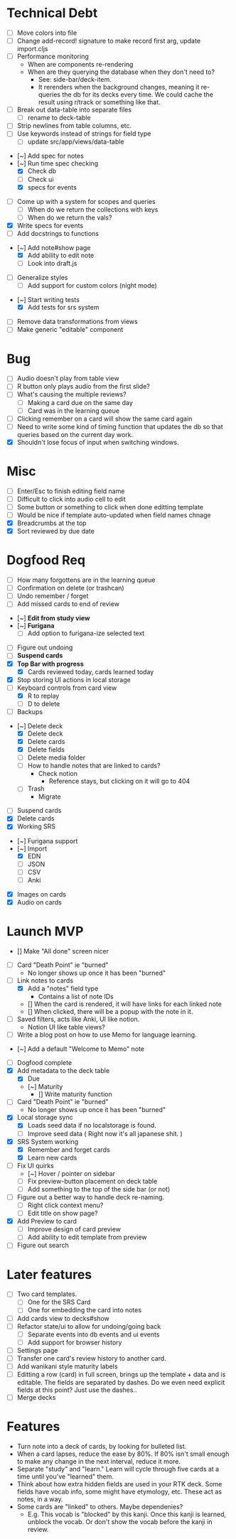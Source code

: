 # Technical Debt
- [ ] Move colors into file
- [ ] Change add-record! signature to make record first arg, update import.cljs
- [ ] Performance monitoring
   - When are components re-rendering
   - When are they querying the database when they don't need to?
      - See: side-bar/deck-item.
      - It rerenders when the background changes, meaning it re-queries the
        db for its decks every time. We could cache the result using r/track
        or something like that.
- [ ] Break out data-table into separate files
   - [ ] rename to deck-table
- [ ] Strip newlines from table columns, etc.
- [ ] Use keywords instead of strings for field type
   - [ ] update src/app/views/data-table
- [~] Add spec for notes
- [~] Run time spec checking
   - [x] Check db
   - [ ] Check ui
   - [x] specs for events
- [ ] Come up with a system for scopes and queries
   - [ ] When do we return the collections with keys
   - [ ] When do we return the vals?
- [x] Write specs for events
- [ ] Add docstrings to functions
- [~] Add note#show page
   - [x] Add ability to edit note
   - [ ] Look into draft.js
- [ ] Generalize styles
   - [ ] Add support for custom colors (night mode)
- [~] Start writing tests
   - [x] Add tests for srs system
- [ ] Remove data transformations from views
- [ ] Make generic "editable" component

# Bug
- [ ] Audio doesn't play from table view
- [ ] R button only plays audio from the first slide?
- [ ] What's causing the multiple reviews?
   - [ ] Making a card due on the same day
   - [ ] Card was in the learning queue
- [ ] Clicking remember on a card will show the same card again
- [ ] Need to write some kind of timing function that updates the db so
that queries based on the current day work.
- [x] Shouldn't lose focus of input when switching windows.

# Misc
- [ ] Enter/Esc to finish editing field name
- [ ] Difficult to click into audio cell to edit
- [ ] Some button or something to click when done editting template
- [ ] Would be nice if template auto-updated when field names chnage
- [x] Breadcrumbs at the top
- [x] Sort reviewed by due date

# Dogfood Req
- [ ] How many forgottens are in the learning queue
- [ ] Confirmation on delete (or trashcan)
- [ ] Undo remember / forget
- [ ] Add missed cards to end of review
- [~] **Edit from study view**
- [~] **Furigana**
  - [ ] Add option to furigana-ize selected text
- [ ] Figure out undoing
- [ ] **Suspend cards**
- [x] **Top Bar with progress**
   - [x] Cards reviewed today, cards learned today
- [x] Stop storing UI actions in local storage
- [ ] Keyboard controls from card view
   - [x] R to replay
   - [ ] D to delete
- [ ] Backups
- [~] Delete deck
   - [x] Delete deck
   - [x] Delete cards
   - [x] Delete fields
   - [ ] Delete media folder
   - [ ] How to handle notes that are linked to cards?
      - Check notion
        - Reference stays, but clicking on it will go to 404
   - [ ] Trash
      - Migrate
- [ ] Suspend cards
- [x] Delete cards
- [x] Working SRS
- [~] Furigana support
- [~] Import
   - [x] EDN
   - [ ] JSON
   - [ ] CSV
   - [ ] Anki
- [x] Images on cards
- [x] Audio on cards

# Launch MVP
- [] Make "All done" screen nicer
- [ ] Card "Death Point" ie "burned"
  - No longer shows up once it has been "burned"
- [ ] Link notes to cards
   - [x] Add a "notes" field type
      - Contains a list of note IDs
   - [] When the card is rendered, it will have links for each linked note
   - [] When clicked, there will be a popup with the note in it.
- [ ] Saved filters, acts like Anki, UI like notion.
   - Notion UI like table views?
- [ ] Write a blog post on how to use Memo for language learning.
- [~] Add a default "Welcome to Memo" note
- [ ] Dogfood complete
- [x] Add metadata to the deck table
   - [x] Due
   - [~] Maturity
      - [] Write maturity function
- [ ] Card "Death Point" ie "burned"
  - No longer shows up once it has been "burned"
- [x] Local storage sync
   - [x] Loads seed data if no localstorage is found.
   - [ ] Improve seed data ( Right now it's all japanese shit. )
- [x] SRS System working
   - [x] Remember and forget cards
   - [x] Learn new cards
- [ ] Fix UI quirks
   - [~] Hover / pointer on sidebar
   - [ ] Fix preview-button placement on deck table
   - [ ] Add something to the top of the side bar (or not)
- [ ] Figure out a better way to handle deck re-naming.
   - [ ] Right click context menu?
   - [ ] Edit title on show page?
- [x] Add Preview to card
   - [ ] Improve design of card preview
   - [ ] Add ability to edit template from preview
- [ ] Figure out search

# Later features
- [ ] Two card templates.
   - [ ] One for the SRS Card
   - [ ] One for embedding the card into notes
- [ ] Add cards view to decks#show
- [ ] Refactor state/ui to allow for undoing/going back
   - [ ] Separate events into db events and ui events
   - [ ] Add support for browser history
- [ ] Settings page
- [ ] Transfer one card's review history to another card.
- [ ] Add wanikani style maturity labels
- [ ] Editting a row (card) in full screen, brings up the template + data and is editable. The fields are separated by dashes. Do we even need explicit fields at this point? Just use the dashes..
- [ ] Merge decks

# Features
- Turn note into a deck of cards, by looking for bulleted list.
- When a card lapses, reduce the ease by 80%. If 80% isn't small enough to make any change in the next interval, reduce it more.
- Separate "study" and "learn." Learn will cycle through five cards at a time until you've "learned" them.
- Think about how extra hidden fields are used in your RTK deck. Some fields have vocab info, some might have etymology, etc. These act as notes, in a way.
- Some cards are "linked" to others. Maybe dependenies?
   - E.g. This vocab is "blocked" by this kanji. Once this kanji is learned, unblock the vocab. Or don't show the vocab before the kanji in review.
